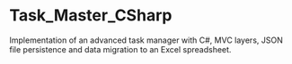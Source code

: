 # Task_Master_CSharp
Implementation of an advanced task manager with C#, MVC layers, JSON file persistence and data migration to an Excel spreadsheet.
